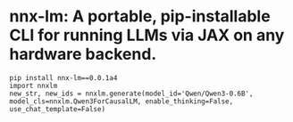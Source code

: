 # nnx-lm: A portable, pip-installable CLI for running LLMs via JAX on any hardware backend.

```
pip install nnx-lm==0.0.1a4
import nnxlm
new_str, new_ids = nnxlm.generate(model_id='Qwen/Qwen3-0.6B', model_cls=nnxlm.Qwen3ForCausalLM, enable_thinking=False, use_chat_template=False)
```
